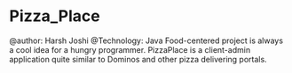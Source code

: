 # Pizza_Place
@author: Harsh Joshi
@Technology: Java
Food-centered project is always a cool idea for a hungry programmer. PizzaPlace is a client-admin application quite similar to Dominos and other pizza delivering portals.
